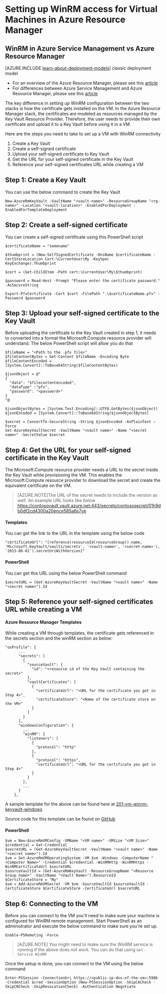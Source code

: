 <properties
	pageTitle="Setting up WinRM access for Virtual Machines in Azure Resource Manager | Microsoft Azure"
	description="How to setup WinRM access for use with an Azure Resource Manager virtual machine"
	services="virtual-machines-windows"
	documentationCenter=""
	authors="singhkays"
	manager="timlt"
	editor=""
	tags="azure-resource-manager"/>

<tags
	ms.service="virtual-machines-windows"
	ms.workload="infrastructure-services"
	ms.tgt_pltfrm="vm-windows"
	ms.devlang="na"
	ms.topic="article"
	ms.date="06/16/2016"
	ms.author="singhkay"/>

# Setting up WinRM access for Virtual Machines in Azure Resource Manager

## WinRM in Azure Service Management vs Azure Resource Manager

[AZURE.INCLUDE [learn-about-deployment-models](../../includes/learn-about-deployment-models-rm-include.md)] classic deployment model

* For an overview of the Azure Resource Manager, please see this [article](../resource-group-overview.md)
* For differences between Azure Service Management and Azure Resource Manager, please see this [article](../resource-manager-deployment-model.md)

The key difference in setting up WinRM configuration between the two stacks is how the certificate gets installed on the VM. In the Azure Resource Manager stack, the certificates are modeled as resources managed by the Key Vault Resource Provider. Therefore, the user needs to provide their own certificate and upload it to a Key Vault before using it in a VM.

Here are the steps you need to take to set up a VM with WinRM connectivity

1. Create a Key Vault
2. Create a self-signed certificate
3. Upload your self-signed certificate to Key Vault
4. Get the URL for your self-signed certificate in the Key Vault
5. Reference your self-signed certificates URL while creating a VM

## Step 1: Create a Key Vault

You can use the below command to create the Key Vault

```
New-AzureRmKeyVault -VaultName "<vault-name>" -ResourceGroupName "<rg-name>" -Location "<vault-location>" -EnabledForDeployment -EnabledForTemplateDeployment
```

## Step 2: Create a self-signed certificate
You can create a self-signed certificate using this PowerShell script

```
$certificateName = "somename"

$thumbprint = (New-SelfSignedCertificate -DnsName $certificateName -CertStoreLocation Cert:\CurrentUser\My -KeySpec KeyExchange).Thumbprint

$cert = (Get-ChildItem -Path cert:\CurrentUser\My\$thumbprint)

$password = Read-Host -Prompt "Please enter the certificate password." -AsSecureString

Export-PfxCertificate -Cert $cert -FilePath ".\$certificateName.pfx" -Password $password
```

## Step 3: Upload your self-signed certificate to the Key Vault

Before uploading the certificate to the Key Vault created in step 1, it needs to converted into a format the Microsoft.Compute resource provider will understand. The below PowerShell script will allow you do that

```
$fileName = "<Path to the .pfx file>"
$fileContentBytes = Get-Content $fileName -Encoding Byte
$fileContentEncoded = [System.Convert]::ToBase64String($fileContentBytes)

$jsonObject = @"
{
  "data": "$filecontentencoded",
  "dataType" :"pfx",
  "password": "<password>"
}
"@

$jsonObjectBytes = [System.Text.Encoding]::UTF8.GetBytes($jsonObject)
$jsonEncoded = [System.Convert]::ToBase64String($jsonObjectBytes)

$secret = ConvertTo-SecureString -String $jsonEncoded -AsPlainText –Force
Set-AzureKeyVaultSecret -VaultName "<vault name>" -Name "<secret name>" -SecretValue $secret
```

## Step 4: Get the URL for your self-signed certificate in the Key Vault

The Microsoft.Compute resource provider needs a URL to the secret inside the Key Vault while provisioning the VM. This enables the Microsoft.Compute resource provider to download the secret and create the equivalent certificate on the VM.

>[AZURE.NOTE]The URL of the secret needs to include the version as well. An example URL looks like below
https://contosovault.vault.azure.net:443/secrets/contososecret/01h9db0df2cd4300a20ence585a6s7ve


#### Templates

You can get the link to the URL in the template using the below code

    "certificateUrl": "[reference(resourceId(resourceGroup().name, 'Microsoft.KeyVault/vaults/secrets', '<vault-name>', '<secret-name>'), '2015-06-01').secretUriWithVersion]"

#### PowerShell

You can get this URL using the below PowerShell command

	$secretURL = (Get-AzureKeyVaultSecret -VaultName "<vault name>" -Name "<secret name>").Id

## Step 5: Reference your self-signed certificates URL while creating a VM

#### Azure Resource Manager Templates

While creating a VM through templates, the certificate gets referenced in the secrets section and the winRM section as below:

	"osProfile": {
          ...
          "secrets": [
            {
              "sourceVault": {
                "id": "<resource id of the Key Vault containing the secret>"
              },
              "vaultCertificates": [
                {
                  "certificateUrl": "<URL for the certificate you got in Step 4>",
                  "certificateStore": "<Name of the certificate store on the VM>"
                }
              ]
            }
          ],
          "windowsConfiguration": {
            ...
            "winRM": {
              "listeners": [
                {
                  "protocol": "http"
                },
                {
                  "protocol": "https",
                  "certificateUrl": "<URL for the certificate you got in Step 4>"
                }
              ]
            },
            ...
          }
        },

A sample template for the above can be found here at [201-vm-winrm-keyvault-windows](https://azure.microsoft.com/documentation/templates/201-vm-winrm-keyvault-windows)

Source code for this template can be found on [GitHub](https://github.com/Azure/azure-quickstart-templates/tree/master/201-vm-winrm-keyvault-windows)

#### PowerShell

	$vm = New-AzureRmVMConfig -VMName "<VM name>" -VMSize "<VM Size>"
	$credential = Get-Credential
	$secretURL = (Get-AzureKeyVaultSecret -VaultName "<vault name>" -Name "<secret name>").Id
	$vm = Set-AzureRmVMOperatingSystem -VM $vm -Windows -ComputerName "<Computer Name>" -Credential $credential -WinRMHttp -WinRMHttps -WinRMCertificateUrl $secretURL
	$sourceVaultId = (Get-AzureRmKeyVault -ResourceGroupName "<Resource Group name>" -VaultName "<Vault Name>").ResourceId
	$CertificateStore = "My"
	$vm = Add-AzureRmVMSecret -VM $vm -SourceVaultId $sourceVaultId -CertificateStore $CertificateStore -CertificateUrl $secretURL

## Step 6: Connecting to the VM
Before you can connect to the VM you'll need to make sure your machine is configured for WinRM remote management. Start PowerShell as an administrator and execute the below command to make sure you're set up.

    Enable-PSRemoting -Force

>[AZURE.NOTE] You might need to make sure the WinRM service is running if the above does not work. You can do that using `Get-Service WinRM`

Once the setup is done, you can connect to the VM using the below command

    Enter-PSSession -ConnectionUri https://<public-ip-dns-of-the-vm>:5986 -Credential $cred -SessionOption (New-PSSessionOption -SkipCACheck -SkipCNCheck -SkipRevocationCheck) -Authentication Negotiate